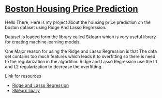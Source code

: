 <h1><a href="https://github.com/Keval-pandya/Machine_learning_portfolio">Boston Housing Price Prediction </a></h1>
<p> Hello There, Here is my project about the housing price prediction on the boston dataset using Ridge And Lasso Regression. </p>
<p>Dataset is loaded form the library called Sklearn which is very useful library for creating machine learning models. </p>
<p> One Major reason for using the Ridge and Lasso Regression is that The data set contains too much features which leads it to overfitting so there is need to the regularization in the algortihm. Ridge and Lasso Regression use the L1 and L2 regularization to decrease the overfitting. </p>
<p>Link for resources</p>
<ul>
<li> <a href="https://www.datacamp.com/tutorial/tutorial-lasso-ridge-regression#:~:text=Similar%20to%20the%20lasso%20regression,referred%20to%20as%20L2%20Regularization.">Ridge and Lasso Regression</li>
<li><a href="https://scikit-learn.org/">Sklearn libary</a></li>
</ul>

</p>
